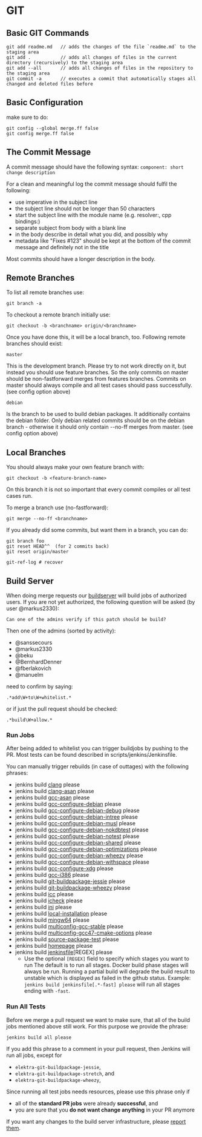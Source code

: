 # GIT

## Basic GIT Commands

	git add readme.md   // adds the changes of the file `readme.md` to the staging area
	git add .           // adds all changes of files in the current directory (recursively) to the staging area
	git add --all       // adds all changes of files in the repository to the staging area
	git commit -a       // executes a commit that automatically stages all changed and deleted files before

## Basic Configuration

make sure to do:

	git config --global merge.ff false
	git config merge.ff false

## The Commit Message

A commit message should have the following syntax:
`component: short change description`

For a clean and meaningful log the commit
message should fulfil the following:

- use imperative in the subject line
- the subject line should not be longer than 50 characters
- start the subject line with the module name (e.g. resolver:, cpp bindings:)
- separate subject from body with a blank line
- in the body describe in detail what you did, and possibly why
- metadata like "Fixes #123" should be kept at the bottom of the commit message and definitely not in the title

Most commits should have a longer description in the body.

## Remote Branches

To list all remote branches use:

	git branch -a

To checkout a remote branch initially use:

	git checkout -b <branchname> origin/<branchname>

Once you have done this, it will be a local branch, too.
Following remote branches should exist:

	master

This is the development branch. Please try
to not work directly on it, but instead
you should use feature branches. So the
only commits on master should be non-fastforward
merges from features branches. Commits on
master should always compile and all test
cases should pass successfully.
(see config option above)

	debian

Is the branch to be used to build debian
packages. It additionally contains the
debian folder. Only debian related commits
should be on the debian branch - otherwise
it should only contain --no-ff merges from
master. (see config option above)

## Local Branches

You should always make your own feature branch with:

	git checkout -b <feature-branch-name>

On this branch it is not so important that every
commit compiles or all test cases run.

To merge a branch use (no-fastforward):

	git merge --no-ff <branchname>

If you already did some commits, but want them in a branch,
you can do:

	git branch foo
	git reset HEAD^^  (for 2 commits back)
	git reset origin/master

	git-ref-log # recover

## Build Server

When doing merge requests our [buildserver](https://build.libelektra.org)
will build jobs of authorized users. If you are not yet authorized, the following
question will be asked (by user @markus2330):

	Can one of the admins verify if this patch should be build?

Then one of the admins (sorted by activity):

- @sanssecours
- @markus2330
- @beku
- @BernhardDenner
- @fberlakovich
- @manuelm

need to confirm by saying:

	.*add\W+to\W+whitelist.*

or if just the pull request should be checked:

	.*build\W+allow.*

### Run Jobs

After being added to whitelist you can trigger buildjobs by pushing to the PR.
Most tests can be found described in scripts/jenkins/Jenkinsfile.

You can manually trigger rebuilds (in case of outtages) with the following
phrases:

* jenkins build [clang](https://build.libelektra.org/job/elektra-clang/) please
* jenkins build [clang-asan](https://build.libelektra.org/job/elektra-clang-asan/) please
* jenkins build [gcc-asan](https://build.libelektra.org/job/elektra-gcc-asan/) please
* jenkins build [gcc-configure-debian](https://build.libelektra.org/job/elektra-gcc-configure-debian/) please
* jenkins build [gcc-configure-debian-debug](https://build.libelektra.org/job/elektra-gcc-configure-debian-debug) please
* jenkins build [gcc-configure-debian-intree](https://build.libelektra.org/job/elektra-gcc-configure-debian-intree/) please
* jenkins build [gcc-configure-debian-musl](https://build.libelektra.org/job/elektra-gcc-configure-debian-musl/) please
* jenkins build [gcc-configure-debian-nokdbtest](https://build.libelektra.org/job/elektra-gcc-configure-debian-nokdbtest/) please
* jenkins build [gcc-configure-debian-notest](https://build.libelektra.org/job/elektra-gcc-configure-debian-notest/) please
* jenkins build [gcc-configure-debian-shared](https://build.libelektra.org/job/elektra-gcc-configure-debian-shared/) please
* jenkins build [gcc-configure-debian-optimizations](https://build.libelektra.org/job/elektra-gcc-configure-debian-optimizations/) please
* jenkins build [gcc-configure-debian-wheezy](https://build.libelektra.org/job/elektra-gcc-configure-debian-wheezy/) please
* jenkins build [gcc-configure-debian-withspace](https://build.libelektra.org/job/elektra-gcc-configure-debian-withspace/) please
* jenkins build [gcc-configure-xdg](https://build.libelektra.org/job/elektra-gcc-configure-xdg/) please
* jenkins build [gcc-i386](https://build.libelektra.org/job/elektra-gcc-i386/) please
* jenkins build [git-buildpackage-jessie](https://build.libelektra.org/job/elektra-git-buildpackage-jessie/) please
* jenkins build [git-buildpackage-wheezy](https://build.libelektra.org/job/elektra-git-buildpackage-wheezy/) please
* jenkins build [icc](https://build.libelektra.org/job/elektra-icc/) please
* jenkins build [icheck](https://build.libelektra.org/job/elektra-icheck/) please
* jenkins build [ini](https://build.libelektra.org/job/elektra-ini-mergerequests/) please
* jenkins build [local-installation](https://build.libelektra.org/job/elektra-local-installation/) please
* jenkins build [mingw64](https://build.libelektra.org/job/elektra-gcc-configure-mingw-w64/) please
* jenkins build [multiconfig-gcc-stable](https://build.libelektra.org/job/elektra-multiconfig-gcc-stable/) please
* jenkins build [multiconfig-gcc47-cmake-options](https://build.libelektra.org/job/elektra-multiconfig-gcc47-cmake-options/) please
* jenkins build [source-package-test](https://build.libelektra.org/job/elektra-source-package-test/) please
* jenkins build [homepage](https://build.libelektra.org/job/elektra-homepage/) please
* jenkins build [jenkinsfile](https://build.libelektra.org/jenkins/job/elektra-jenkinsfile/)[REGEX] please
  * Use the optional `[REGEX]` field to specify which stages you want to run
    The default is to run all stages.
    Docker build phase stages will always be run.
    Running a partial build will degrade the build result to unstable which is
    displayed as failed in the github status.
    Example: `jenkins build jenkinsfile[.*-fast] please` will run all stages
    ending with `-fast`.

### Run All Tests

Before we merge a pull request we want to make sure, that all of the build jobs mentioned above still work.
For this purpose we provide the phrase:

```
jenkins build all please
```

If you add this phrase to a comment in your pull request, then Jenkins will run all jobs, except for

- `elektra-git-buildpackage-jessie`,
- `elektra-git-buildpackage-stretch`, and
- `elektra-git-buildpackage-wheezy`,

Since running all test jobs needs resources, please use this phrase only if

- all of the **standard PR jobs** were already **successful**, and
- you are sure that you **do not want change anything** in your PR anymore

If you want any changes to the build server infrastructure, please [report them](https://issues.libelektra.org/160).
